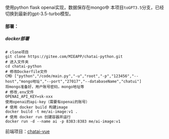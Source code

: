 使用python flask openai实现，数据保存在mongo中
本项目`toGPT3.5`分支，已经切换到最新的gpt-3.5-turbo模型。

#### 部署：

##### docker部署
```
# clone项目
git clone https://gitee.com/MIEAPP/chatai-python.git
# 进入文件夹
cd chatai-python
# 修改Dockerfile文件
CMD ["python","/code/main.py","-u","root","-p","123456","--host","mongo地址","--port","27017","--databaseName","chatui"]
将mongo准备好，用户账号密码，mongo地址等
# 修改.env文件
OPENAI_API_KEY=sk-xxx
使用openai的api-key（需要有openai的账号）
# 使用 docker build 构建image
docker build -t me/ai-image:v1 .
# 使用 docker run 创建容器并运行
docker run -d --name ai -p 8383:8383 me/ai-image:v1
```


前端项目：[chatai-vue](https://gitee.com/MIEAPP/chatai-vue)